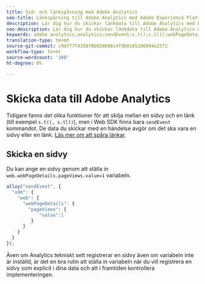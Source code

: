 ```yaml
---
title: Sid- och länkspårning med Adobe Analytics
seo-title: Länkspårning till Adobe Analytics med Adobe Experience Platform Web SDK
description: Lär dig hur du skickar länkdata till Adobe Analytics med Experience Platform Web SDK
seo-description: Lär dig hur du skickar länkdata till Adobe Analytics med Experience Platform Web SDK
keywords: adobe analytics;analytics;sendEvent;s.t();s.tl();webPageDetails;pageViews;webInteraction;web Interaction;page views;link tracking;links;track links;clickCollection;click collection;
translation-type: tm+mt
source-git-commit: c9d777f4350f0b039608c4f9b01d5206994e2572
workflow-type: tm+mt
source-wordcount: '160'
ht-degree: 0%

---
```



# Skicka data till Adobe Analytics

Tidigare fanns det olika funktioner för att skilja mellan en sidvy och en länk (till exempel `s.t(), s.tl()`), men i Web SDK finns bara `sendEvent` kommandot. De data du skickar med en händelse avgör om det ska vara en sidvy eller en länk. [Läs mer om att spåra länkar](../track-links.md).

## Skicka en sidvy

Du kan ange en sidvy genom att ställa in `web.webPageDetails.pageViews.value=1` variabeln.

```javascript
alloy("sendEvent", {
  "xdm": {
    "web": {
      "webPageDetails": {
        "pageViews": {
            "value":1
         }
      }
    }
  }
});
```

Även om Analytics tekniskt sett registrerar en sidvy även om variabeln inte är inställd, är det en bra rutin att ställa in variabeln när du vill registrera en sidvy som explicit i dina data och att i framtiden kontrollera implementeringen.
